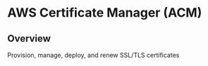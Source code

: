 # AWS Certificate Manager (ACM)

## Overview

Provision, manage, deploy, and renew SSL/TLS certificates
